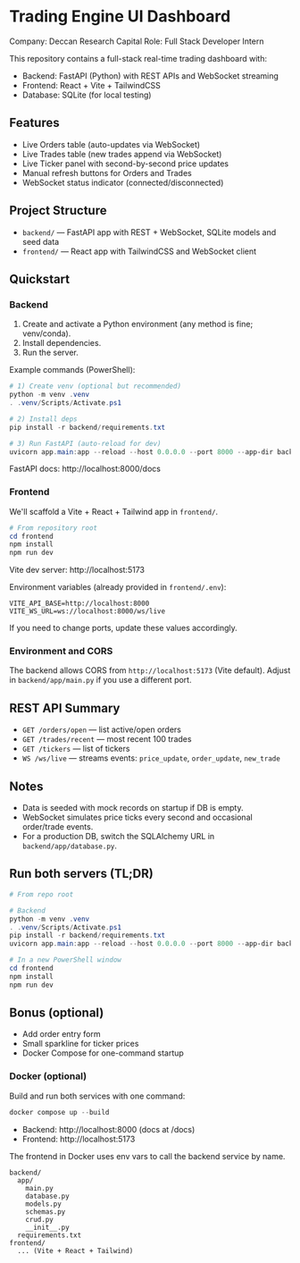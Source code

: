 # Trading Engine UI Dashboard

Company: Deccan Research Capital
Role: Full Stack Developer Intern

This repository contains a full-stack real-time trading dashboard with:
- Backend: FastAPI (Python) with REST APIs and WebSocket streaming
- Frontend: React + Vite + TailwindCSS
- Database: SQLite (for local testing)

## Features
- Live Orders table (auto-updates via WebSocket)
- Live Trades table (new trades append via WebSocket)
- Live Ticker panel with second-by-second price updates
- Manual refresh buttons for Orders and Trades
- WebSocket status indicator (connected/disconnected)

## Project Structure
- `backend/` — FastAPI app with REST + WebSocket, SQLite models and seed data
- `frontend/` — React app with TailwindCSS and WebSocket client

## Quickstart

### Backend
1. Create and activate a Python environment (any method is fine; venv/conda).
2. Install dependencies.
3. Run the server.

Example commands (PowerShell):

```powershell
# 1) Create venv (optional but recommended)
python -m venv .venv
. .venv/Scripts/Activate.ps1

# 2) Install deps
pip install -r backend/requirements.txt

# 3) Run FastAPI (auto-reload for dev)
uvicorn app.main:app --reload --host 0.0.0.0 --port 8000 --app-dir backend
```

FastAPI docs: http://localhost:8000/docs

### Frontend
We'll scaffold a Vite + React + Tailwind app in `frontend/`.

```powershell
# From repository root
cd frontend
npm install
npm run dev
```

Vite dev server: http://localhost:5173

Environment variables (already provided in `frontend/.env`):

```
VITE_API_BASE=http://localhost:8000
VITE_WS_URL=ws://localhost:8000/ws/live
```

If you need to change ports, update these values accordingly.

### Environment and CORS
The backend allows CORS from `http://localhost:5173` (Vite default). Adjust in `backend/app/main.py` if you use a different port.

## REST API Summary
- `GET /orders/open` — list active/open orders
- `GET /trades/recent` — most recent 100 trades
- `GET /tickers` — list of tickers
- `WS /ws/live` — streams events: `price_update`, `order_update`, `new_trade`

## Notes
- Data is seeded with mock records on startup if DB is empty.
- WebSocket simulates price ticks every second and occasional order/trade events.
- For a production DB, switch the SQLAlchemy URL in `backend/app/database.py`.

## Run both servers (TL;DR)

```powershell
# From repo root

# Backend
python -m venv .venv
. .venv/Scripts/Activate.ps1
pip install -r backend/requirements.txt
uvicorn app.main:app --reload --host 0.0.0.0 --port 8000 --app-dir backend

# In a new PowerShell window
cd frontend
npm install
npm run dev
```

## Bonus (optional)
- Add order entry form
- Small sparkline for ticker prices
- Docker Compose for one-command startup

### Docker (optional)

Build and run both services with one command:

```powershell
docker compose up --build
```

- Backend: http://localhost:8000 (docs at /docs)
- Frontend: http://localhost:5173

The frontend in Docker uses env vars to call the backend service by name.

```
backend/
  app/
    main.py
    database.py
    models.py
    schemas.py
    crud.py
    __init__.py
  requirements.txt
frontend/
  ... (Vite + React + Tailwind)
```
